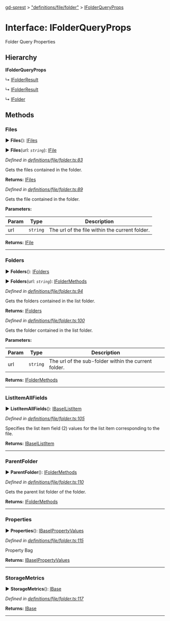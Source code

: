 [gd-sprest](../README.md) > ["definitions/file/folder"](../modules/_definitions_file_folder_.md) > [IFolderQueryProps](../interfaces/_definitions_file_folder_.ifolderqueryprops.md)



# Interface: IFolderQueryProps


Folder Query Properties

## Hierarchy

**IFolderQueryProps**

↳  [IFolderResult](_definitions_file_folder_.ifolderresult.md)




↳  [IFolderResult](_definitions_file_folder_.ifolderresult.md)




↳  [IFolder](_definitions_file_folder_.ifolder.md)









## Methods
<a id="files"></a>

###  Files

► **Files**(): [IFiles](_definitions_file_files_.ifiles.md)

► **Files**(url: *`string`*): [IFile](_definitions_file_file_.ifile.md)




*Defined in [definitions/file/folder.ts:83](https://github.com/gunjandatta/sprest/blob/3de79f1/src/definitions/file/folder.ts#L83)*



Gets the files contained in the folder.




**Returns:** [IFiles](_definitions_file_files_.ifiles.md)




*Defined in [definitions/file/folder.ts:89](https://github.com/gunjandatta/sprest/blob/3de79f1/src/definitions/file/folder.ts#L89)*



Gets the file contained in the folder.


**Parameters:**

| Param | Type | Description |
| ------ | ------ | ------ |
| url | `string`   |  The url of the file within the current folder. |





**Returns:** [IFile](_definitions_file_file_.ifile.md)





___

<a id="folders"></a>

###  Folders

► **Folders**(): [IFolders](_definitions_file_folders_.ifolders.md)

► **Folders**(url: *`string`*): [IFolderMethods](_definitions_file_folder_.ifoldermethods.md)




*Defined in [definitions/file/folder.ts:94](https://github.com/gunjandatta/sprest/blob/3de79f1/src/definitions/file/folder.ts#L94)*



Gets the folders contained in the list folder.




**Returns:** [IFolders](_definitions_file_folders_.ifolders.md)




*Defined in [definitions/file/folder.ts:100](https://github.com/gunjandatta/sprest/blob/3de79f1/src/definitions/file/folder.ts#L100)*



Gets the folder contained in the list folder.


**Parameters:**

| Param | Type | Description |
| ------ | ------ | ------ |
| url | `string`   |  The url of the sub-folder within the current folder. |





**Returns:** [IFolderMethods](_definitions_file_folder_.ifoldermethods.md)





___

<a id="listitemallfields"></a>

###  ListItemAllFields

► **ListItemAllFields**(): [IBase](_definitions_lib_base_.ibase.md)[IListItem](_definitions_list_item_.ilistitem.md)




*Defined in [definitions/file/folder.ts:105](https://github.com/gunjandatta/sprest/blob/3de79f1/src/definitions/file/folder.ts#L105)*



Specifies the list item field (2) values for the list item corresponding to the file.




**Returns:** [IBase](_definitions_lib_base_.ibase.md)[IListItem](_definitions_list_item_.ilistitem.md)





___

<a id="parentfolder"></a>

###  ParentFolder

► **ParentFolder**(): [IFolderMethods](_definitions_file_folder_.ifoldermethods.md)




*Defined in [definitions/file/folder.ts:110](https://github.com/gunjandatta/sprest/blob/3de79f1/src/definitions/file/folder.ts#L110)*



Gets the parent list folder of the folder.




**Returns:** [IFolderMethods](_definitions_file_folder_.ifoldermethods.md)





___

<a id="properties"></a>

###  Properties

► **Properties**(): [IBase](_definitions_lib_base_.ibase.md)[IPropertyValues](_definitions_propertyvalues_.ipropertyvalues.md)




*Defined in [definitions/file/folder.ts:115](https://github.com/gunjandatta/sprest/blob/3de79f1/src/definitions/file/folder.ts#L115)*



Property Bag




**Returns:** [IBase](_definitions_lib_base_.ibase.md)[IPropertyValues](_definitions_propertyvalues_.ipropertyvalues.md)





___

<a id="storagemetrics"></a>

###  StorageMetrics

► **StorageMetrics**(): [IBase](_definitions_lib_base_.ibase.md)




*Defined in [definitions/file/folder.ts:117](https://github.com/gunjandatta/sprest/blob/3de79f1/src/definitions/file/folder.ts#L117)*





**Returns:** [IBase](_definitions_lib_base_.ibase.md)





___



